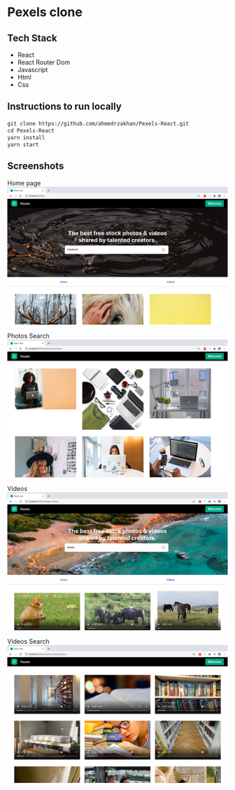 # Pexels clone
## Tech Stack
- React
- React Router Dom
- Javascript
- Html
- Css

## Instructions to run locally
```
git clone https://github.com/ahmedrzakhan/Pexels-React.git
cd Pexels-React
yarn install
yarn start
```

## Screenshots

Home page
![Home page](https://github.com/ahmedrzakhan/Pexels-React/blob/master/images/photos.png)

Photos Search
![Photos search](https://github.com/ahmedrzakhan/Pexels-React/blob/master/images/photos-search.png)

Videos
![Videos](https://github.com/ahmedrzakhan/Pexels-React/blob/master/images/videos.png)

Videos Search
![Videos Search](https://github.com/ahmedrzakhan/Pexels-React/blob/master/images/videos-search.png)
